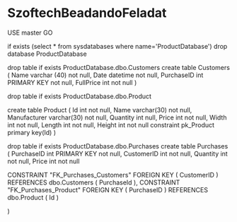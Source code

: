 # SzoftechBeadandoFeladat

USE master
GO

if exists (select * from sysdatabases where name='ProductDatabase')
		drop database ProductDatabase


drop table if exists ProductDatabase.dbo.Customers
create table Customers (
	Name varchar (40) not null,
	Date datetime not null,
	PurchaseID int PRIMARY KEY not null,
	FullPrice int not null
)


drop table if exists ProductDatabase.dbo.Product

create table Product 
( 
Id int not null, 
Name varchar(30) not null, 
Manufacturer varchar(30) not null, 
Quantity int null, 
Price int not null,
Width int not null, 
Length int not null, 
Height int not null 
constraint pk_Product primary key(Id)
)


drop table if exists ProductDatabase.dbo.Purchases
create table Purchases (
PurchaseID int PRIMARY KEY not null,
CustomerID int not null,
Quantity int not null,
Price int not null

CONSTRAINT "FK_Purchases_Customers" FOREIGN KEY 
(
	CustomerID
) REFERENCES dbo.Customers (
	PurchaseId
),
CONSTRAINT "FK_Purchases_Product" FOREIGN KEY
(
PurchaseID
) REFERENCES dbo.Product (
Id
)

)

